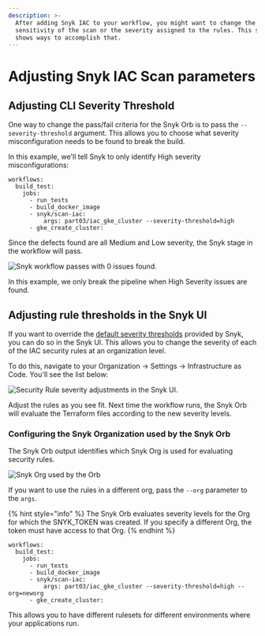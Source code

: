 ```yaml
---
description: >-
  After adding Snyk IAC to your workflow, you might want to change the
  sensitivity of the scan or the severity assigned to the rules. This section
  shows ways to accomplish that.
---
```


# Adjusting Snyk IAC Scan parameters

## Adjusting CLI Severity Threshold

One way to change the pass/fail criteria for the Snyk Orb is to pass the `--severity-threshold` argument. This allows you to choose what severity misconfiguration needs to be found to break the build.

In this example, we'll tell Snyk to only identify High severity misconfigurations:

```text
workflows:
  build_test:
    jobs:
      - run_tests
      - build_docker_image
      - snyk/scan-iac:
          args: part03/iac_gke_cluster --severity-threshold=high
      - gke_create_cluster:
```

Since the defects found are all Medium and Low severity, the Snyk stage in the workflow will pass.

![Snyk workflow passes with 0 issues found.](https://partner-workshop-assets.s3.us-east-2.amazonaws.com/image%20%284%29.png)

In this example, we only break the pipeline when High Severity issues are found.

## Adjusting rule thresholds in the Snyk UI

If you want to override the [default severity thresholds](https://snyk.io/security-rules) provided by Snyk, you can do so in the Snyk UI. This allows you to change the severity of each of the IAC security rules at an organization level.

To do this, navigate to your Organization -&gt; Settings -&gt; Infrastructure as Code. You'll see the list below:

![Security Rule severity adjustments in the Snyk UI.](https://partner-workshop-assets.s3.us-east-2.amazonaws.com/image%20%283%29.png)

Adjust the rules as you see fit. Next time the workflow runs, the Snyk Orb will evaluate the Terraform files according to the new severity levels.

### Configuring the Snyk Organization used by the Snyk Orb

The Snyk Orb output identifies which Snyk Org is used for evaluating security rules.

![Snyk Org used by the Orb](https://partner-workshop-assets.s3.us-east-2.amazonaws.com/image%20%281%29.png)

If you want to use the rules in a different org, pass the `--org` parameter to the `args`.

{% hint style="info" %}
The Snyk Orb evaluates severity levels for the Org for which the SNYK\_TOKEN was created. If you specify a different Org, the token must have access to that Org.
{% endhint %}

```text
workflows:
  build_test:
    jobs:
      - run_tests
      - build_docker_image
      - snyk/scan-iac:
          args: part03/iac_gke_cluster --severity-threshold=high --org=neworg
      - gke_create_cluster:
```

This allows you to have different rulesets for different environments where your applications run.

